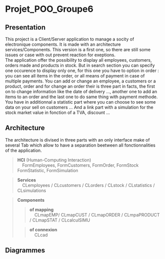 # Projet_POO_Groupe6

## Presentation
This project is a Client/Server application to manage a socity of electronique components. It is made with an architecture services/Components. This version is a first one, so there are still some issues or case with out prevent reaction for exeptions.  
The application offer the possibility to display all employees, customers, orders made and products in stock. But in search section you can specify one occurence to display only one, for this one you have to option in order : you can see all items in the order, or all means of payment in case of multiple payments. You can add or change an employee, a customers or a product, order and for change an order their is three part in facts, the first on to change information like the date of delivery ..., another one to add an items to an order and the last one to do same thing with payment methode.
You have in additionnal a statistic part where you can choose to see some data on your sell on customers ... And a link part with a simulation for the stock market value in fonction of a TVA, discount ...



## Architecture 
The architecture is divised in three parts with an only interface make of several Tab which allow to have a separation beetween all fonctionnalities of the application.  

  
> **HCI** (Human-Computing Interaction)  
> &nbsp;&nbsp;&nbsp; FormEmployees, FormCustomers, FormOrder, FormStock FormStatistic, FormSimulation 


> **Services**  
> &nbsp;&nbsp;&nbsp; CLemployees / CLcustomers / CLorders / CLstock / CLstatistics / CLsimulations  


> **Components**  
> >**of mapping**  
> >&nbsp;&nbsp;&nbsp; CLmapEMP/ CLmapCUST / CLmapORDER / CLmpaPRODUCT / CLmapSTAT / CLcalculSIMU
>
> >**of connexion**  
> >&nbsp;&nbsp;&nbsp; CLcad  

## Diagrammes


